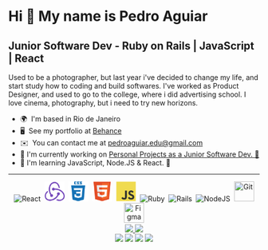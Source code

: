 Hi 👋 My name is Pedro Aguiar
================================

Junior Software Dev - Ruby on Rails | JavaScript | React
----------------------------------------------------------------------

Used to be a photographer, but last year i've decided to change my life, and start study how to coding and build softwares. I've worked as Product Designer, and used to go to the college, where i did advertising school. I love cinema, photography, but i need to try new horizons.

*   🌍  I'm based in Rio de Janeiro
*   🖥️  See my portfolio at [Behance]([http://bio.site/pedroaguiar](https://www.behance.net/pedro_aguiar))
*   ✉️  You can contact me at [pedroaguiar.edu@gmail.com](mailto:pedroaguiar.edu@gmail.com)
*   🚀  I'm currently working on [Personal Projects as a Junior Software Dev. 👀](https://www.linkedin.com/in/pedrohenriqueaguiar/)
*   🧠  I'm learning JavaScript, Node.JS & React. 🤖
<p align="left">
 
 ----------------------------------------------------------------------
    
 
<div align="center">
  <img src="https://cdn.jsdelivr.net/gh/devicons/devicon/icons/react/react-original.svg" title="React" alt="React" width="40" height="40"/>&nbsp;
  <img src="https://github.com/devicons/devicon/blob/master/icons/redux/redux-original.svg" title="Redux" alt="Redux " width="40" height="40"/>&nbsp;
  <img src="https://github.com/devicons/devicon/blob/master/icons/css3/css3-plain-wordmark.svg"  title="CSS3" alt="CSS" width="40" height="40"/>&nbsp;
  <img src="https://github.com/devicons/devicon/blob/master/icons/html5/html5-original.svg" title="HTML5" alt="HTML" width="40" height="40"/>&nbsp;
  <img src="https://github.com/devicons/devicon/blob/master/icons/javascript/javascript-original.svg" title="JavaScript" alt="JavaScript" width="40" height="40"/>&nbsp;
  <img src="https://cdn.jsdelivr.net/gh/devicons/devicon/icons/ruby/ruby-plain.svg" title="Ruby" alt="Ruby" width="40" height="40"/>&nbsp;
  <img src="https://cdn.jsdelivr.net/gh/devicons/devicon/icons/rails/rails-plain.svg" title="Rails" alt="Rails" width="40" height="40"/>&nbsp;
  <img src="https://cdn.jsdelivr.net/gh/devicons/devicon/icons/nodejs/nodejs-original.svg" title="NodeJS" alt="NodeJS" width="40" height="40"/>&nbsp;
  <img src="https://cdn.jsdelivr.net/gh/devicons/devicon/icons/git/git-original.svg" title="Git" **alt="Git" width="40" height="40"/>
  <img src="https://cdn.jsdelivr.net/gh/devicons/devicon/icons/figma/figma-original.svg" title="Figma" **alt="Figma" width="40" height="40"/>
</div>
    
  <div align="center">
<a href="https://github.com/pedroagiar">
     <img height="180em" src="https://github-readme-stats.vercel.app/api?username=pedroagiar&show_icons=true&theme=dracula&include_all_commits=true&count_private=true"/>
  <img height="180em" src="https://github-readme-stats.vercel.app/api/top-langs/?username=pedroagiar&layout=compact&langs_count=7&theme=dracula"/>
 </div>
     
<div align="center">
<a href="https://www.youtube.com/PedroAguiar1" target="_blank"><img src="https://img.shields.io/badge/YouTube-FF0000?style=for-the-badge&logo=youtube&logoColor=white" target="_blank"></a>
<a href="https://instagram.com/pedro_agiar" target="_blank"><img src="https://img.shields.io/badge/-Instagram-%23E4405F?style=for-the-badge&logo=instagram&logoColor=white" target="_blank"></a>
<a href = "mailto:pedroaguiar.edu@gmail.com"><img src="https://img.shields.io/badge/Gmail-D14836?style=for-the-badge&logo=gmail&logoColor=white" target="_blank"></a>
<a href="https://www.linkedin.com/in/pedrohenriqueaguiar" target="_blank"><img src="https://img.shields.io/badge/-LinkedIn-%230077B5?style=for-the-badge&logo=linkedin&logoColor=white" target="_blank"></a>   
</div>

